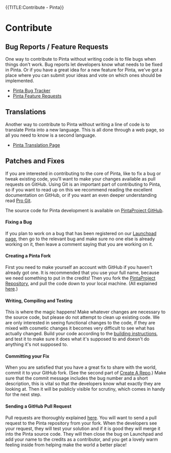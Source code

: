 {{TITLE:Contribute - Pinta}}
# Contribute

## Bug Reports / Feature Requests

One way to contribute to Pinta without writing code is to file bugs when things don't work.  Bug reports let developers know what needs to be fixed in Pinta.  Or if you have a great idea for a new feature for Pinta, we've got a place where you can submit your ideas and vote on which ones should be implemented.

* [Pinta Bug Tracker][1]
* [Pinta Feature Requests][2]

## Translations

Another way to contribute to Pinta without writing a line of code is to translate Pinta into a new language.  This is all done through a web page, so all you need to know is a second language.

* [Pinta Translation Page][3]

## Patches and Fixes

If you are interested in contributing to the core of Pinta, like to fix a bug or tweak existing code, you'll want to make your changes available as pull requests on GitHub. Using Git is an important part of contributing to Pinta, so if you want to read up on this we recommend reading the excellent documentation on GitHub, or if you want an even
deeper understanding read [Pro Git][4].

The source code for Pinta development is available on [PintaProject GitHub][5].

#### Fixing a Bug

If you plan to work on a bug that has been registered on our [Launchpad page][1], then go to the relevant bug and make sure no one else is already working on it, then leave a comment saying that you are working on it.

#### Creating a Pinta Fork

First you need to make yourself an account with GitHub if you haven't already got one. It is recommended that you use your full name, because we need something to put in the credits! Then you fork the [PintaProject Repository][5], and pull the code down to your local machine. (All explained [here][6].)

#### Writing, Compiling and Testing

This is where the magic happens! Make whatever changes are necessary to the source code, but please do not attempt to clean up existing code. We are only interested in seeing functional changes to the code, if they are mixed with cosmetic changes it becomes very difficult to see what has actually changed. Build your code according to the [building instructions][7], and test it to make sure it does what it's supposed to and doesn't do anything it's not supposed to.

#### Committing your Fix

When you are satisfied that you have a great fix to share with the world, commit it to your GitHub fork. (See the second part of [Create A Repo][8].) Make sure that the commit message includes the bug number and a short description, this is vital so that the developers know what exactly they are looking at. Then it will be publicly visible for scrutiny, which comes in handy for the next step.

#### Sending a GitHub Pull Request

Pull requests are thoroughly explained [here][9]. You will want to send a pull request to the Pinta repository from your fork. When the developers see your request, they will test your solution and if it is good they will merge it into the Pinta source code. They will then close the bug on Launchpad and add your name to the credits as a contributor, and you get a lovely warm feeling inside from helping make the world a better place!

[1]: https://bugs.launchpad.net/pinta/+bugs
[2]: http://pinta.uservoice.com
[3]: https://translations.launchpad.net/pinta
[4]: http://progit.org/book/
[5]: https://github.com/PintaProject/Pinta
[6]: http://help.github.com/fork-a-repo/
[7]: https://github.com/PintaProject/Pinta/blob/master/readme.md
[8]: http://help.github.com/create-a-repo/
[9]: http://help.github.com/send-pull-requests/
